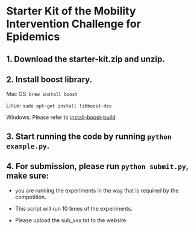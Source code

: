 # Starter Kit of the Mobility Intervention Challenge for Epidemics

## 1. Download the starter-kit.zip and unzip.

## 2. Install boost library.

Mac OS: `brew install boost`

Linux: `sudo apt-get install libboost-dev`

Windows: Please refer to [install-boost-build](https://www.boost.org/doc/libs/1_73_0/more/getting_started/windows.html#install-boost-build)

## 3. Start running the code by running `python example.py`.


## 4. For submission, please run `python submit.py`, make sure:

- you are running the experiments in the way that is required by the competition. 

- This script will run 10 times of the experiments. 

- Please upload the sub_xxx.txt to the website.
